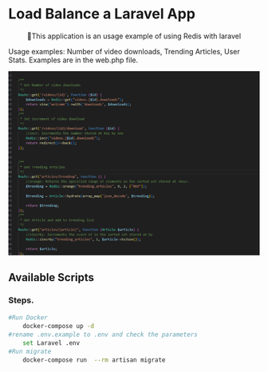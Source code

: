 
# Load Balance a Laravel App

<p align="center">🚀This application is an usage example of using Redis with laravel</p>
Usage examples: Number of video downloads, Trending Articles, User Stats. Examples are in the web.php file.

![alt text](image.png)

## Available Scripts

### Steps.

```bash
#Run Docker
    docker-compose up -d
#rename .env.example to .env and check the parameters
    set Laravel .env
#Run migrate
    docker-compose run  --rm artisan migrate

```





